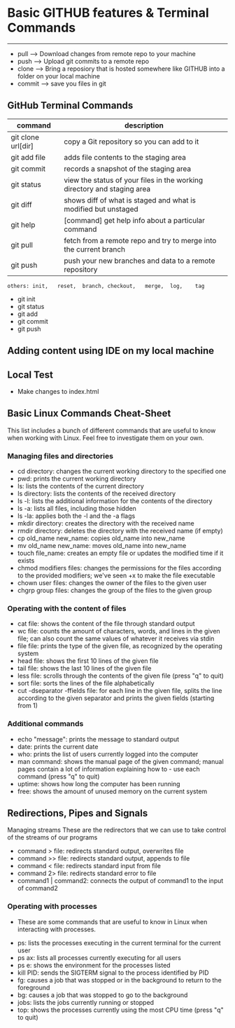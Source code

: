 # Basic GITHUB features & Terminal Commands

----
 - pull --> Download changes from remote repo to your machine
 - push --> Upload git commits to a remote repo
 - clone --> Bring a reposiory that is hosted somewhere like GITHUB into a folder on your local machine
 - commit --> save you files in git
 ## GitHub Terminal Commands 
| command | description |
|---------|-------------|
|git clone url[dir]	| copy a Git repository so you can add to it|
|git add file |	adds file contents to the staging area|
|git commit | records a snapshot of the staging area|
|git status | view the status of your files in the working directory and staging area|
|git diff | shows diff of what is staged and what is modified but unstaged|
|git help |	[command] get help info about a particular command|
|git pull | fetch from a remote repo and try to merge into the current branch|
|git push | push your new branches and data to a remote repository|
    others:	init,	reset,	branch,	checkout,	merge,	log,	tag	


 - git init
 - git status
 - git add
 - git commit
 - git push

 ## Adding content using IDE on my local machine

## Local Test

- Make changes to index.html

## Basic Linux Commands Cheat-Sheet
This list includes a bunch of different commands that are useful to know when working with Linux. Feel free to investigate them on your own.

### Managing files and directories
- cd directory: changes the current working directory to the specified one
- pwd: prints the current working directory
- ls: lists the contents of the current directory
- ls directory: lists the contents of the received directory
- ls -l: lists the additional information for the contents of the directory
- ls -a: lists all files, including those hidden
- ls -la: applies both the -l and the -a flags
- mkdir directory: creates the directory with the received name
- rmdir directory: deletes the directory with the received name (if empty)
- cp old_name new_name: copies old_name into new_name
- mv old_name new_name: moves old_name into new_name
- touch file_name: creates an empty file or updates the modified time if it exists
- chmod modifiers files: changes the permissions for the files according to the provided modifiers; we've seen +x to make the file executable
- chown user files: changes the owner of the files to the given user
- chgrp group files: changes the group of the files to the given group
### Operating with the content of files
- cat file: shows the content of the file through standard output
- wc file: counts the amount of characters, words, and lines in the given file; can also count the same values of whatever it receives via stdin
- file file: prints the type of the given file, as recognized by the operating system
- head file: shows the first 10 lines of the given file
- tail file: shows the last 10 lines of the given file
- less file: scrolls through the contents of the given file (press "q" to quit)
- sort file: sorts the lines of the file alphabetically
- cut -dseparator -ffields file: for each line in the given file, splits the line according to the given separator and  prints the given fields (starting from 1)
### Additional commands
- echo "message": prints the message to standard output
- date: prints the current date
- who: prints the list of users currently logged into the computer
- man command: shows the manual page of the given command; manual pages contain a lot of information explaining how to - use each command (press "q" to quit)
- uptime: shows how long the computer has been running
- free: shows the amount of unused memory on the current system

## Redirections, Pipes and Signals
Managing streams
These are the redirectors that we can use to take control of the streams of our programs

- command > file: redirects standard output, overwrites file
- command >> file: redirects standard output, appends to file
- command < file: redirects standard input from file
- command 2> file: redirects standard error to file
- command1 | command2: connects the output of command1 to the input of command2
### Operating with processes
* These are some commands that are useful to know in Linux when interacting with processes. 

- ps: lists the processes executing in the current terminal for the current user
- ps ax: lists all processes currently executing for all users
- ps e: shows the environment for the processes listed
- kill PID: sends the SIGTERM signal to the process identified by PID
- fg: causes a job that was stopped or in the background to return to the foreground
- bg: causes a job that was stopped to go to the background
- jobs: lists the jobs currently running or stopped
- top: shows the processes currently using the most CPU time (press "q" to quit)
